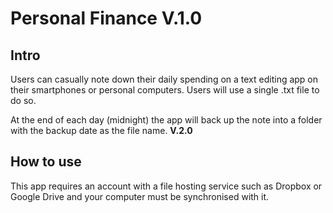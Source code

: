Personal Finance V.1.0
===========================
Intro
-------
Users can casually note down their daily spending on a text editing app on their smartphones or personal computers. Users will use a single .txt file to do so.

At the end of each day (midnight) the app will back up the note into a folder with the backup date as the file name. **V.2.0**

How to use
-------
This app requires an account with a file hosting service such as Dropbox or Google Drive and your computer must be synchronised with it.
